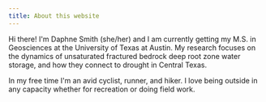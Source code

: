 ```yaml
---
title: About this website
---
```


Hi there! I'm Daphne Smith (she/her) and I am currently getting my M.S. in Geosciences at the University of Texas at Austin. My research focuses on the dynamics of unsaturated fractured bedrock deep root zone water storage, and how they connect to drought in Central Texas.

In my free time I'm an avid cyclist, runner, and hiker. I love being outside in any capacity whether for recreation or doing field work.
